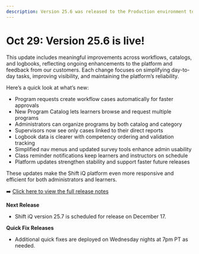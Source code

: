 ```yaml
---
description: Version 25.6 was released to the Production environment today
---
```


# Oct 29: Version 25.6 is live!

This update includes meaningful improvements across workflows, catalogs, and logbooks, reflecting ongoing enhancements to the platform and feedback from our customers. Each change focuses on simplifying day-to-day tasks, improving visibility, and maintaining the platform’s reliability.

&#x20;Here’s a quick look at what’s new:

* Program requests create workflow cases automatically for faster approvals
* New Program Catalog lets learners browse and request multiple programs
* Administrators can organize programs by both catalog and category
* Supervisors now see only cases linked to their direct reports
* Logbook data is clearer with competency ordering and validation tracking
* Simplified nav menus and updated survey tools enhance admin usability
* Class reminder notifications keep learners and instructors on schedule&#x20;
* Platform updates strengthen stability and support faster future releases

These updates make the Shift iQ platform even more responsive and efficient for both administrators and learners.

➡️ [Click here to view the full release notes](https://dm96xp04.na3.hubspotlinks.com/Ctc/DR+113/dM96xP04/VX3c782fqvv2W6Y6CB25F6KJTW97gBTk5FdkRyN3Bm-6Y5kBVzW5BWr2F6lZ3lXW40403-6NDnzHW5n7s6T5Jv9LRW3K4Cds5HSnnqW6yc5926WYBC-W7d0Psq2LkJT2VKVstv2twTN8W77xdz62kdKtqW3L_GHB7Ch8-NW3VCyZ97psx8vTPT-h1QqDt2W1RmWBB5V0ssVN3XGHzGb7WhYW1cMtJB1N0kLVW8SxYVR3SG81fW1qpZhF8y81zgW2Ggpkn8WZHzFW4pR_3L4R-YQMW6YHGX52JV2-KW3_GLS-4dZf5zN504bkhjKmMxW1vb0Dx1qNmRdW3k7XCX8b_GmXW6ZNsZp7bmJy8N2Q4Rd48-QnWW5BKrqg3XVP0vW7ScDvD61lx_1W4k9DwY96knDHN5WN7SJY12qyW84Qnzv1yymJvN8Qf9YFws3JtW1m9FmN6kvCwwW91x_4S4VBNCLW91MRLz74TMB0W4_yl9Q4xq6ptf90bJbC04)

**Next Release**

* Shift iQ version 25.7 is scheduled for release on December 17.

**Quick Fix Releases**&#x20;

* Additional quick fixes are deployed on Wednesday nights at 7pm PT as needed.
